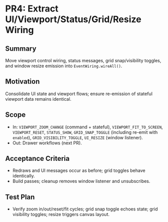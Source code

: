 # PR4: Extract UI/Viewport/Status/Grid/Resize Wiring

## Summary
Move viewport control wiring, status messages, grid snap/visibility toggles, and window resize emission into `EventWiring.wireAll()`.

## Motivation
Consolidate UI state and viewport flows; ensure re-emission of stateful viewport data remains identical.

## Scope
- In: `VIEWPORT_ZOOM_CHANGE` (command + stateful), `VIEWPORT_FIT_TO_SCREEN`, `VIEWPORT_RESET`, `STATUS_SHOW`, `GRID_SNAP_TOGGLE` (including re-emit with `enabled`), `GRID_VISIBILITY_TOGGLE`, `UI_RESIZE` (window listener).
- Out: Drawer workflows (next PR).

## Acceptance Criteria
- Redraws and UI messages occur as before; grid toggles behave identically.
- Build passes; cleanup removes window listener and unsubscribes.

## Test Plan
- Verify zoom in/out/reset/fit cycles; grid snap toggle echoes state; grid visibility toggles; resize triggers canvas layout.

